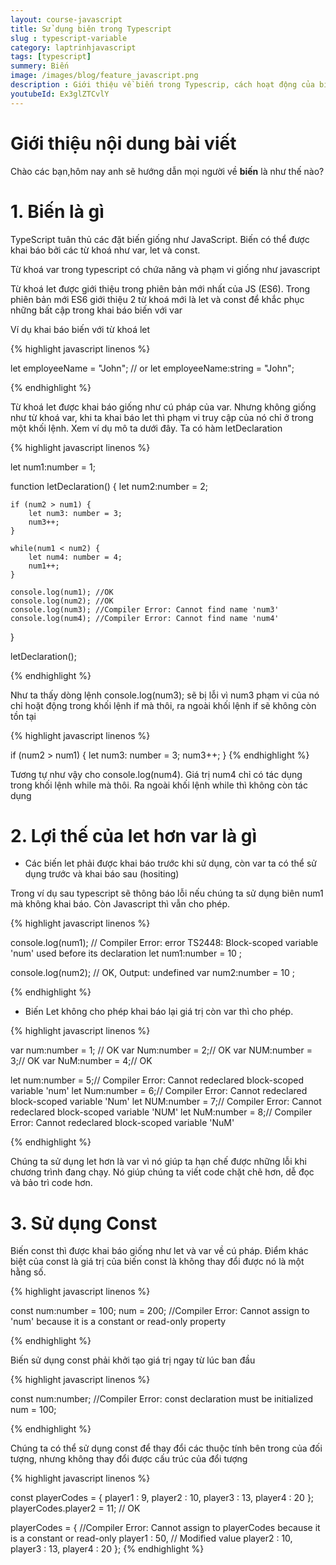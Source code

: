 ```yaml
---
layout: course-javascript
title: Sử dụng biên trong Typescript  
slug : typescript-variable
category: laptrinhjavascript
tags: [typescript]
summery: Biến   
image: /images/blog/feature_javascript.png
description : Giới thiệu về biến trong Typescrip, cách hoạt động của biến trong Typescrip
youtubeId: Ex3glZTCvlY
---
```


# **Giới thiệu nội dung bài viết**

Chào các bạn,hôm nay anh sẽ hướng dẫn mọi người về <b>biến</b> là như thế nào? 

# **1. Biến là gì**

TypeScript tuân thủ các đặt biến giống như JavaScript. Biến có thể được khai báo bởi các từ khoá như var, let và const.

Từ khoá var trong typescript có chứa năng và phạm vi giống như javascript

Từ khoá let được giới thiệu trong phiên bản mới nhất của JS (ES6). Trong phiên bản mới ES6 giới thiệu 2 từ khoá mới là let và const để khắc phục những bất cập trong khai báo biến với var

Ví dụ khai báo biến với từ khoá let

{% highlight javascript  linenos %}

let employeeName = "John";
// or 
let employeeName:string = "John";

{% endhighlight %}

Từ khoá let được khai báo giống như cú pháp của var. Nhưng không giống như từ khoá var, khi ta khai báo let thì phạm vi truy cập của nó chỉ ở trong một khối lệnh. Xem ví dụ mô ta dưới đây. Ta có hàm letDeclaration

{% highlight javascript  linenos %}

let num1:number = 1; 
    
function letDeclaration() { 
    let num2:number = 2; 

    if (num2 > num1) { 
        let num3: number = 3;
        num3++; 
    } 

    while(num1 < num2) { 
        let num4: number = 4;
        num1++;
    }

    console.log(num1); //OK
    console.log(num2); //OK 
    console.log(num3); //Compiler Error: Cannot find name 'num3'
    console.log(num4); //Compiler Error: Cannot find name 'num4'
}

letDeclaration();

{% endhighlight %}

Như ta thấy dòng lệnh  console.log(num3); sẽ bị lỗi vì num3 phạm vi của nó chỉ hoặt động trong khối lệnh if mà thôi, ra ngoài khối lệnh if sẽ không còn tồn tại

{% highlight javascript  linenos %}

  if (num2 > num1) { 
        let num3: number = 3;
        num3++; 
    } 
{% endhighlight %}

Tương tự như vậy cho console.log(num4). Giá trị num4 chỉ có tác dụng trong khối lệnh while mà thôi. Ra ngoài khối lệnh while thì không còn tác dụng

# **2. Lợi thế của let hơn var là gì**

- Các biến let phải được khai báo trước khi sử dụng, còn var ta có thể sử dụng trước và khai báo sau (hositing)

Trong ví dụ sau typescript sẽ thông báo lỗi nếu chúng ta sử dụng biên num1 mà không khai báo. Còn Javascript thì vẫn cho phép.

{% highlight javascript  linenos %}

console.log(num1); // Compiler Error: error TS2448: Block-scoped variable 'num' used before its declaration
let num1:number = 10 ;

console.log(num2); // OK, Output: undefined 
var num2:number = 10 ;

{% endhighlight %}

- Biến Let không cho phép khai báo lại giá trị còn var thì cho phép.

{% highlight javascript  linenos %}

var num:number = 1; // OK
var Num:number = 2;// OK
var NUM:number = 3;// OK
var NuM:number = 4;// OK

let num:number = 5;// Compiler Error: Cannot redeclared block-scoped variable 'num'
let Num:number = 6;// Compiler Error: Cannot redeclared block-scoped variable 'Num'
let NUM:number = 7;// Compiler Error: Cannot redeclared block-scoped variable 'NUM'
let NuM:number = 8;// Compiler Error: Cannot redeclared block-scoped variable 'NuM'

{% endhighlight %}

Chúng ta sử dụng let hơn là var vì nó giúp ta hạn chế được những lỗi khi chương trình đang chạy. Nó giúp chúng ta viết code chặt chẽ hơn, dễ đọc và bảo trì code hơn.

# **3. Sử dụng Const**

Biến const thì được khai báo giống như let và var về cú pháp. Điểm khác biệt của const là giá trị của biến const là không thay đổi được nó là một hằng số.

{% highlight javascript  linenos %}

const num:number = 100;
num = 200; //Compiler Error: Cannot assign to 'num' because it is a constant or read-only property

{% endhighlight %}

Biến sử dụng const phải khởi tạo giá trị ngay từ lúc ban đầu

{% highlight javascript  linenos %}

const num:number; //Compiler Error: const declaration must be initialized
num = 100;

{% endhighlight %}

Chúng ta có thể sử dụng const để thay đổi các thuộc tính bên trong của đối tượng, nhưng không thay đổi được cấu trúc của đổi tượng

{% highlight javascript  linenos %}

const playerCodes = { 
    player1 : 9, 
    player2 : 10, 
    player3 : 13, 
    player4 : 20
}; 
playerCodes.player2 = 11; // OK

playerCodes = {     //Compiler Error: Cannot assign to playerCodes because it is a constant or read-only
    player1 : 50,   // Modified value
    player2 : 10, 
    player3 : 13, 
    player4 : 20
}; 
{% endhighlight %}

















